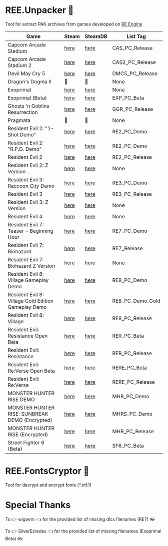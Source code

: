 # REE.Unpacker :see_no_evil:
Tool for extract PAK archives from games developed on [RE Engine](https://en.wikipedia.org/wiki/RE_Engine)

| Game   | Steam   | SteamDB   | List Tag   |
|---      |---    |---    |---    |
| Capcom Arcade Stadium | [here](https://store.steampowered.com/app/1515950) | [here](https://steamdb.info/app/1515950) | CAS_PC_Release
| Capcom Arcade Stadium 2 | [here](https://store.steampowered.com/app/1755910) | [here](https://steamdb.info/app/1755910) | CAS2_PC_Release
| Devil May Cry 5 | [here](https://store.steampowered.com/app/601150) | [here](https://steamdb.info/app/601150) | DMC5_PC_Release
| Dragon's Dogma II | 👀 | 👀| None
| Exoprimal | [here](https://store.steampowered.com/app/1286320) | [here](https://steamdb.info/app/1286320) | None
| Exoprimal (Beta) | [here](https://store.steampowered.com/app/1904230) | [here](https://steamdb.info/app/1904230) | EXP_PC_Beta
| Ghosts 'n Goblins Resurrection | [here](https://store.steampowered.com/app/1375400) | [here](https://steamdb.info/app/1375400) | GGR_PC_Release
| Pragmata | 👀 | 👀| None
| Resident Evil 2: "1-Shot Demo" | [here](https://store.steampowered.com/app/961440) | [here](https://steamdb.info/app/961440) | RE2_PC_Demo
| Resident Evil 2: "R.P.D. Demo" | [here](https://store.steampowered.com/app/1168280) | [here](https://steamdb.info/app/1168280) | RE2_PC_Demo
| Resident Evil 2 | [here](https://store.steampowered.com/app/883710) | [here](https://steamdb.info/app/883710) | RE2_PC_Release
| Resident Evil 2: Z Version | [here](https://store.steampowered.com/app/895950) | [here](https://steamdb.info/app/895950) | None
| Resident Evil 3: Raccoon City Demo | [here](https://store.steampowered.com/app/1173690) | [here](https://steamdb.info/app/1173690) | RE3_PC_Demo
| Resident Evil 3 | [here](https://store.steampowered.com/app/883710) | [here](https://steamdb.info/app/883710) | RE3_PC_Release
| Resident Evil 3: Z Version | [here](https://store.steampowered.com/app/1100830) | [here](https://steamdb.info/app/1100830) | None
| Resident Evil 4 | [here](https://store.steampowered.com/app/2050650) | [here](https://steamdb.info/app/2050650) | None
| Resident Evil 7: Teaser - Beginning Hour | [here](https://store.steampowered.com/app/530620) | [here](https://steamdb.info/app/530620) | RE7_PC_Demo
| Resident Evil 7: Biohazard | [here](https://store.steampowered.com/app/418370) | [here](https://steamdb.info/app/418370) | RE7_Release
| Resident Evil 7: Biohazard Z Version | [here](https://store.steampowered.com/app/530940) | [here](https://steamdb.info/app/530940) | None
| Resident Evil 8: Village Gameplay Demo | [here](https://store.steampowered.com/app/1541780) | [here](https://steamdb.info/app/1541780) | RE8_PC_Demo
| Resident Evil 8: Village Gold Edition Gameplay Demo | [here](https://store.steampowered.com/app/2062120) | [here](https://steamdb.info/app/2062120) | RE8_PC_Demo_Gold
| Resident Evil 8: Village | [here](https://store.steampowered.com/app/1196590) | [here](https://steamdb.info/app/1196590) | RE8_PC_Release
| Resident Evil: Resistance Open Beta | [here](https://store.steampowered.com/app/1173710) | [here](https://steamdb.info/app/1173710) | RER_PC_Beta
| Resident Evil: Resistance | [here](https://store.steampowered.com/app/952070) | [here](https://steamdb.info/app/952070) | RER_PC_Release
| Resident Evil: Re:Verse Open Beta | [here](https://store.steampowered.com/app/1541760) | [here](https://steamdb.info/app/1541760) | RERE_PC_Beta
| Resident Evil: Re:Verse | [here](https://store.steampowered.com/app/1236300) | [here](https://steamdb.info/app/1236300) | RERE_PC_Release
| MONSTER HUNTER RISE DEMO | [here](https://store.steampowered.com/app/1641480) | [here](https://steamdb.info/app/1641480) | MHR_PC_Demo
| MONSTER HUNTER RISE: SUNBREAK DEMO (Encrypted) | [here](https://store.steampowered.com/app/1836450) | [here](https://steamdb.info/app/1836450) | MHRS_PC_Demo
| MONSTER HUNTER RISE (Encrypted) | [here](https://store.steampowered.com/app/1446780) | [here](https://steamdb.info/app/1446780) | MHR_PC_Release
| Street Fighter 6  (Beta) | [here](https://store.steampowered.com/app/1364780) | [here](https://steamdb.info/app/1364780) | SF6_PC_Beta

# REE.FontsCryptor :see_no_evil:
Tool for decrypt and encrypt fonts (*.otf.1)

# Special Thanks
To :point_right: wigwrm :point_left: for the provided list of missing dlcs filenames (RE7) :eyeglasses:

To :point_right: SilverEzredes :point_left: for the provided list of missing filenames (Exoprimal Beta) :eyeglasses:
